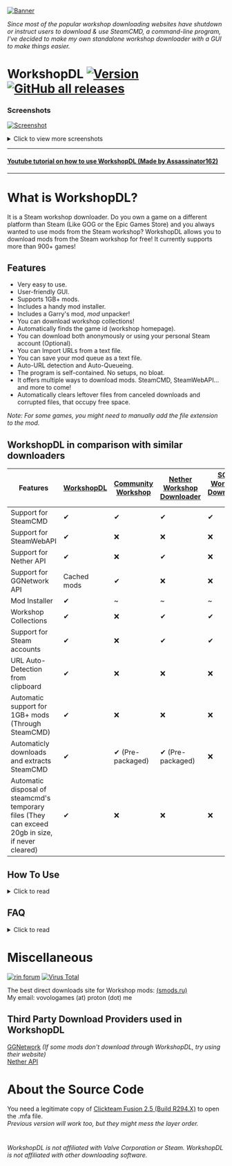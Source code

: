 [![Banner](https://raw.githubusercontent.com/VovoloGames/WorkshopDL/main/screenshots/banner_opaque_red_download.png)](https://github.com/VovoloGames/WorkshopDL/releases/download/v1.9.6/WorkshopDL.v1.9.6.zip)

<em>Since most of the popular workshop downloading websites have shutdown or instruct users to download & use SteamCMD, a command-line program,
I've decided to make my own standalone workshop downloader with a GUI to make things easier.</em>
# WorkshopDL [![Version](https://img.shields.io/github/v/tag/VovoloGames/WorkshopDL?label=version&style=flat-square&color=black)](https://github.com/VovoloGames/WorkshopDL/releases) [![GitHub all releases](https://img.shields.io/github/downloads/VovoloGames/WorkshopDL/total?style=flat-square)](https://github.com/VovoloGames/WorkshopDL/releases)

### Screenshots
[![Screenshot](https://raw.githubusercontent.com/VovoloGames/WorkshopDL/main/screenshots/screenshot1.png)](https://github.com/VovoloGames/WorkshopDL/releases)
<details closed>
<summary>Click to view more screenshots</summary>
<br>

[![Screenshot](https://raw.githubusercontent.com/VovoloGames/WorkshopDL/main/screenshots/screenshot2.png)](https://github.com/VovoloGames/WorkshopDL/releases)

[![Screenshot](https://raw.githubusercontent.com/VovoloGames/WorkshopDL/main/screenshots/screenshot3.png)](https://github.com/VovoloGames/WorkshopDL/releases)
</details>

----

#### [Youtube tutorial on how to use WorkshopDL (Made by Assassinator162)](https://youtu.be/lB3nz7k5Ao4?t=16)
----

# What is WorkshopDL?
It is a Steam workshop downloader. Do you own a game on a different platform than Steam (Like GOG or the Epic Games Store) and you always wanted to use mods from the Steam workshop? WorkshopDL allows you to download mods from the Steam workshop for free! It currently supports more than 900+ games!

## Features
- Very easy to use.
- User-friendly GUI.
- Supports 1GB+ mods.
- Includes a handy mod installer.
- Includes a Garry's mod, <em>mod</em> unpacker!
- You can download workshop collections!
- Automatically finds the game id (workshop homepage).
- You can download both anonymously or using your personal Steam account (Optional).
- You can Import URLs from a text file.
- You can save your mod queue as a text file.
- Auto-URL detection and Auto-Queueing.
- The program is self-contained. No setups, no bloat.
- It offers multiple ways to download mods. SteamCMD, SteamWebAPI... and more to come!
- Automatically clears leftover files from canceled downloads and corrupted files, that occupy free space.

<em>Note: For some games, you might need to manually add the file extension to the mod.</em>

## WorkshopDL in comparison with similar downloaders
| Features  |  [WorkshopDL](https://github.com/VovoloGames/WorkshopDL) |  [Community Workshop](https://github.com/CommunityWorkshop/CommunityWorkshopDownloader) |  [Nether Workshop Downloader](https://github.com/NethercraftMC5608/NetherWorkshopDownloader) |  [SCMD Workshop Downloader 2](https://github.com/BerdyAlexei/SCMD-Workshop-Downloader-2) |
| ------------- | ------------- | ------------- | ------------- | ------------- |
| Support for SteamCMD | ✔  | ✔  | ✔  | ✔  | 
| Support for SteamWebAPI  | ✔  | ❌  | ❌  | ❌ | 
| Support for Nether API  | ✔  | ❌  | ✔  | ❌ | 
| Support for GGNetwork API  | Cached mods  | ✔  | ❌  | ❌ | 
| Mod Installer | ✔  | ~  | ~  | ~ | 
| Workshop Collections | ✔  | ❌  | ✔  | ✔ | 
| Support for Steam accounts | ✔  | ❌  | ✔  | ✔ | 
| URL Auto-Detection from clipboard | ✔  | ❌  | ❌  | ❌ | 
| Automatic support for 1GB+ mods (Through SteamCMD) | ✔  | ❌  | ❌  | ❌ | 
| Automaticly downloads and extracts SteamCMD | ✔  | ✔ (Pre-packaged)  | ✔ (Pre-packaged)  | ❌ | 
| Automatic disposal of steamcmd's temporary files (They can exceed 20gb in size, if never cleared) | ✔  | ❌  | ❌  | ❌ |

## How To Use
<details closed>
<summary>Click to read</summary>
<br>

`(You can read more information for various issues, inside WorkshopDL by going at "Help>Support".)`

1. Execute "WorkshopDL.exe"
Do *not* open the "steamcmd.exe" located inside the steamcmd folder.

2. At the "Workshop Homepage" box simply copy & paste, inside the box, the game's workshop homepage URL.
For example, here is a workshop homepage https://steamcommunity.com/app/4000/workshop/.

3. At the "Workshop mod URL" box simply copy & paste, inside the box, the URL of the mod you want to download.

4. Click download.
(Note: The first time it might take longer to download cause SteamCMD is downloading some necessary files.
This will *only* happen on your very first launch.)

5. After the download is completed the folder containing the mod will open on a separate window.
6. Installation of mods differs from game to game.

Note 1: Games that aren't listed here https://steamdb.info/sub/17906/apps/ are not guaranteed to work.

Note 2: If a game does not work, try to download the mods using the AppID (Homepage) of it's dedicated server. You can also try downloading with SteamWebAPI. It works with a lot of SteamCMD unsupported games, usually single-player ones.
</details>

## FAQ
<details closed>
<summary>Click to read</summary>
<br>

Q: Why would I need this?  
>  A: If you own a game on a different platform like GOG or the Epic Games store, you can not download mods for the game, as the majority of mods are locked inside Steam's workshop. So instead of buying the game a second time to access the mods, you can simply use WorkshopDL.

Q: How does this work?  
>  A: It pretty much is a GUI that launches Valve's SteamCMD commandline tool with the needed parameters to download the workshop item you want.  
>
>  As of version 1.4.4 and above, it has a lot more complicated features, like workshop collection support, the ability to download mods using the >SteamWebAPI, a download queue... and the list goes on!

Q: Which games are supported by WorkshopDL?  
>  A: Games listed here https://steamdb.info/sub/17906/apps/ will work with no issues.
Other games might work too, but it is not guaranteed.

Q: Is this safe to use?  
>  A: Yes. It is completely safe! It is impossible to get banned for using this tool.
>If you mean virus-wise, it is clean and open-source! Here is a [VirusTotal scan](https://www.virustotal.com/gui/file/a6845565dd1b35feb50018d7809cca8b28b4eb20a6164e208f4f8c4035151ccf) of the latest version.
</details>

# Miscellaneous
[![rin forum](https://img.shields.io/badge/Forum%20Post-cs.rin.ru-darkgray?style=flat-square)](https://cs.rin.ru/forum/viewtopic.php?f=29&t=124583)
[![Virus Total](https://img.shields.io/badge/Virus%20Total%20Scan-v1.9.7%20Clean-brightgreen?style=flat-square)](https://www.virustotal.com/gui/file/a6845565dd1b35feb50018d7809cca8b28b4eb20a6164e208f4f8c4035151ccf)

The best direct downloads site for Workshop mods: [(smods.ru)](https://catalogue.smods.ru/)  
My email: vovologames (at) proton (dot) me

## Third Party Download Providers used in WorkshopDL
[GGNetwork](https://ggntw.com/steam) <em>(If some mods don't download through WorkshopDL, try using their website)</em>  
[Nether API](https://github.com/NethercraftMC5608/NetherWorkshopDownloader/wiki/Supported-API-games)

# About the Source Code
You need a legitimate copy of [Clickteam Fusion 2.5 (Build R294.X)](https://www.clickteam.com/clickteam-fusion-2-5) to open the .mfa file.  
<em>Previous version will work too, but they might mess the layer order.</em>

#
###### <em>WorkshopDL is not affiliated with Valve Corporation or Steam. WorkshopDL is not affiliated with other downloading software.</em>
